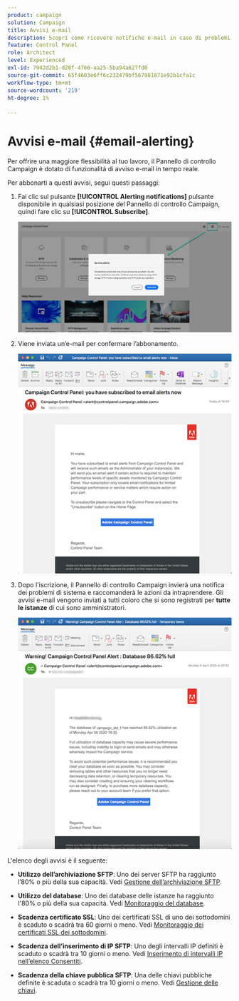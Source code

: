 ```yaml
---
product: campaign
solution: Campaign
title: Avvisi e-mail
description: Scopri come ricevere notifiche e-mail in caso di problemi con le istanze di Campaign
feature: Control Panel
role: Architect
level: Experienced
exl-id: 7942d2b1-d28f-4760-aa25-5ba94a627fd0
source-git-commit: 65f4603e6ff6c232479bf567981871e92b1cfa1c
workflow-type: tm+mt
source-wordcount: '219'
ht-degree: 1%

---
```


# Avvisi e-mail {#email-alerting}

Per offrire una maggiore flessibilità al tuo lavoro, il Pannello di controllo Campaign è dotato di funzionalità di avviso e-mail in tempo reale.

Per abbonarti a questi avvisi, segui questi passaggi:

1. Fai clic sul pulsante **[!UICONTROL Alerting notifications]** pulsante disponibile in qualsiasi posizione del Pannello di controllo Campaign, quindi fare clic su **[!UICONTROL Subscribe]**.

   ![](assets/subscribing.png)

1. Viene inviata un’e-mail per confermare l’abbonamento.

   ![](assets/email_subscription.png)

1. Dopo l&#39;iscrizione, il Pannello di controllo Campaign invierà una notifica dei problemi di sistema e raccomanderà le azioni da intraprendere. Gli avvisi e-mail vengono inviati a tutti coloro che si sono registrati per **tutte le istanze** di cui sono amministratori.

   ![](assets/alert_sample.png)

L&#39;elenco degli avvisi è il seguente:

* **Utilizzo dell’archiviazione SFTP**: Uno dei server SFTP ha raggiunto l’80% o più della sua capacità. Vedi [Gestione dell’archiviazione SFTP](../../sftp/using/sftp-storage-management.md).

* **Utilizzo del database**: Uno dei database delle istanze ha raggiunto l&#39;80% o più della sua capacità. Vedi [Monitoraggio del database](../../performance-monitoring/using/database-monitoring.md).

* **Scadenza certificato SSL**: Uno dei certificati SSL di uno dei sottodomini è scaduto o scadrà tra 60 giorni o meno. Vedi [Monitoraggio dei certificati SSL dei sottodomini](../../subdomains-certificates/using/monitoring-ssl-certificates.md).

* **Scadenza dell’inserimento di IP SFTP**: Uno degli intervalli IP definiti è scaduto o scadrà tra 10 giorni o meno. Vedi [Inserimento di intervalli IP nell’elenco Consentiti](../../sftp/using/ip-range-allow-listing.md).

* **Scadenza della chiave pubblica SFTP**: Una delle chiavi pubbliche definite è scaduta o scadrà tra 10 giorni o meno. Vedi [Gestione delle chiavi](../../sftp/using/key-management.md).

<!--* **Long running Queries**: A query has been running for more than 24 hours on one of your instances. See [Monitoring active queries](database-active-queries.md).-->